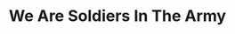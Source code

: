 ---
layout: songs
title: We Are Soldiers In The Army
event: Montgomery Bus Boycott
category:
artist: James Cleveland
released: 1965
video: https://www.youtube.com/embed/bnudHcR_34M
description: Lorem ipsum dolor sit amet, consectetur adipiscing elit, sed do eiusmod tempor incididunt ut labore et dolore magna aliqua. Semper quis lectus nulla at volutpat diam ut venenatis tellusLorem ipsum dolor sit amet, consectetur adipiscing elit, sed do eiusmod tempor incididunt ut labore et dolore magna aliqua. Semper quis lectus nulla at volutpat diam ut venenatis tellus
lyrics: |
    We are soldiers in the army
    We've got to fight although we have to cry,
    We've got to hold up the blood-stained banner,
    We've got to hold it up until we die.
    We are soldiers (we are soldiers)
    In the army (in the army)
    We've got to fight (We've got to fight although we have to cry)
    We've got a cross (We've got to hold up the blood stained banner)
    We've got to hold it up (We've got to hold it up until we die)
    I
    My mother was a soldier
    She had her hands on the gospel plow
    But one day she got old
    She couldn't fight any more
    She said I'll stand here and fight on anyhow. Oh,
---